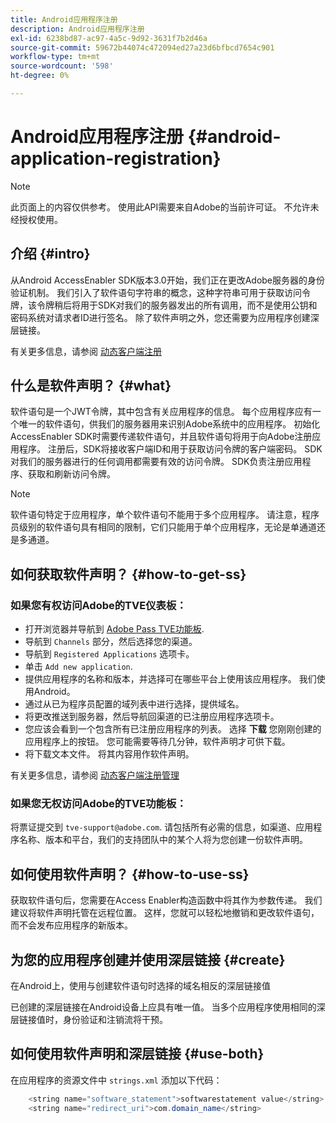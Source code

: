 ```yaml
---
title: Android应用程序注册
description: Android应用程序注册
exl-id: 6238bd87-ac97-4a5c-9d92-3631f7b2d46a
source-git-commit: 59672b44074c472094ed27a23d6bfbcd7654c901
workflow-type: tm+mt
source-wordcount: '598'
ht-degree: 0%

---
```


# Android应用程序注册 {#android-application-registration}

>[!NOTE]
>
>此页面上的内容仅供参考。 使用此API需要来自Adobe的当前许可证。 不允许未经授权使用。

## 介绍 {#intro}

从Android AccessEnabler SDK版本3.0开始，我们正在更改Adobe服务器的身份验证机制。 我们引入了软件语句字符串的概念，这种字符串可用于获取访问令牌，该令牌稍后将用于SDK对我们的服务器发出的所有调用，而不是使用公钥和密码系统对请求者ID进行签名。 除了软件声明之外，您还需要为应用程序创建深层链接。

有关更多信息，请参阅 [动态客户端注册](/help/authentication/dynamic-client-registration.md)

## 什么是软件声明？ {#what}

软件语句是一个JWT令牌，其中包含有关应用程序的信息。 每个应用程序应有一个唯一的软件语句，供我们的服务器用来识别Adobe系统中的应用程序。 初始化AccessEnabler SDK时需要传递软件语句，并且软件语句将用于向Adobe注册应用程序。 注册后，SDK将接收客户端ID和用于获取访问令牌的客户端密码。 SDK对我们的服务器进行的任何调用都需要有效的访问令牌。 SDK负责注册应用程序、获取和刷新访问令牌。

>[!NOTE]
>
>软件语句特定于应用程序，单个软件语句不能用于多个应用程序。 请注意，程序员级别的软件语句具有相同的限制，它们只能用于单个应用程序，无论是单通道还是多通道。

## 如何获取软件声明？ {#how-to-get-ss}

### 如果您有权访问Adobe的TVE仪表板：

* 打开浏览器并导航到 [Adobe Pass TVE功能板](https://console.auth.adobe.com).
* 导航到 `Channels` 部分，然后选择您的渠道。
* 导航到 `Registered Applications` 选项卡。
* 单击 `Add new application`.
* 提供应用程序的名称和版本，并选择可在哪些平台上使用该应用程序。 我们使用Android。
* 通过从已为程序员配置的域列表中进行选择，提供域名。
* 将更改推送到服务器，然后导航回渠道的已注册应用程序选项卡。
* 您应该会看到一个包含所有已注册应用程序的列表。 选择 **下载** 您刚刚创建的应用程序上的按钮。 您可能需要等待几分钟，软件声明才可供下载。
* 将下载文本文件。 将其内容用作软件声明。

有关更多信息，请参阅 [动态客户端注册管理](/help/authentication/dynamic-client-registration-management.md)

### 如果您无权访问Adobe的TVE功能板：

将票证提交到 `tve-support@adobe.com`. 请包括所有必需的信息，如渠道、应用程序名称、版本和平台，我们的支持团队中的某个人将为您创建一份软件声明。

## 如何使用软件声明？ {#how-to-use-ss}

获取软件语句后，您需要在Access Enabler构造函数中将其作为参数传递。 我们建议将软件声明托管在远程位置。 这样，您就可以轻松地撤销和更改软件语句，而不会发布应用程序的新版本。

## 为您的应用程序创建并使用深层链接 {#create}

在Android上，使用与创建软件语句时选择的域名相反的深层链接值

已创建的深层链接在Android设备上应具有唯一值。 当多个应用程序使用相同的深层链接值时，身份验证和注销流将干预。

## 如何使用软件声明和深层链接 {#use-both}

在应用程序的资源文件中 `strings.xml` 添加以下代码：

```JAVA
    <string name="software_statement">softwarestatement value</string>
    <string name="redirect_uri">com.domain_name</string>
```
